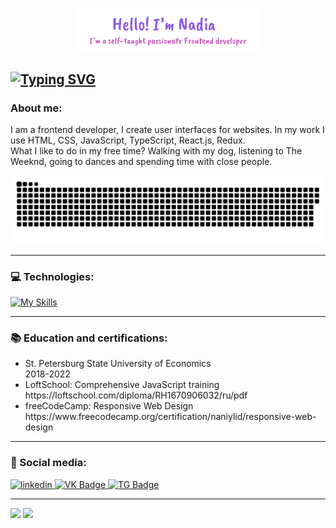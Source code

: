 <p align="center"><img width="300px" alt="Hello, I'm Nadia" src="./header.svg" /></p>

[![Typing SVG](https://readme-typing-svg.demolab.com?font=Fira+Code&pause=1000&color=8F5DE2&random=false&width=435&lines=Frontend+developer)](https://git.io/typing-svg)
---

### About me:
I am a frontend developer, I create user interfaces for websites. In my work I use HTML, CSS, JavaScript, TypeScript, React.js, Redux.  
What I like to do in my free time? Walking with my dog, listening to The Weeknd, going to dances and spending time with close people.
<p align="center">
 <img width="600" src="icons/github-snake.svg" alt="snake"/>
</p>

---
### 💻 Technologies:
[![My Skills](https://skillicons.dev/icons?i=html,css,scss,js,ts,react,nextjs,redux,git,webpack,vite,nodejs,figma )](https://skillicons.dev)

---
### 📚 Education and certifications:
<ul>
 <li>St. Petersburg State University of Economics <br>
 2018-2022</li>
 <li>LoftSchool: Comprehensive JavaScript training <br>
 https://loftschool.com/diploma/RH1670906032/ru/pdf</li>
 <li>freeCodeCamp: Responsive Web Design<br>
 https://www.freecodecamp.org/certification/naniylid/responsive-web-design</li>
</ul> 


---
### 🤝 Social media:

  <div id="badges">
    <a href="https://www.linkedin.com/in/naniylid" target="_blank">
      <img src="https://github.com/user-attachments/assets/7835447e-af87-4b0b-af17-9f8d081101a0" width="40" height="40" alt="linkedin" />
    </a>
    <a href="https://vk.com/dobroipositive" target="_blank">
      <img src="https://github.com/user-attachments/assets/f94a71d3-c085-4d22-827b-691d7292f850" width="40" height="40" alt="VK Badge"/>
    </a>
     <a href="https://t.me/naniylid" target="_blank">
      <img src="https://github.com/user-attachments/assets/1907307f-9e41-43da-9a0a-05bc1a232443" width="40" height="40" alt="TG Badge"/>
    </a>
  </div>
  
---

![](http://github-profile-summary-cards.vercel.app/api/cards/repos-per-language?username=naniylid&theme=dark)
![](http://github-profile-summary-cards.vercel.app/api/cards/stats?username=naniylid&theme=dark)


